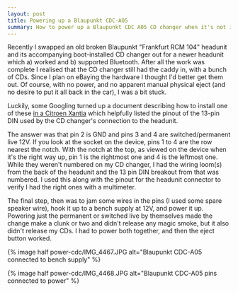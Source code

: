 ```yaml
---
layout: post
title: Powering up a Blaupunkt CDC-A05
summary: How to power up a Blaupunkt CDC A05 CD changer when it's not in the car so you can get your CDs out
---
```


Recently I swapped an old broken Blaupunkt "Frankfurt RCM 104" headunit and its accompanying boot-installed CD changer out for a newer headunit which a) worked and b) supported Bluetooth. After all the work was complete I realised that the CD changer still had the caddy in, with a bunch of CDs. Since I plan on eBaying the hardware I thought I'd better get them out. Of course, with no power, and no apparent manual physical eject (and no desire to put it all back in the car), I was a bit stuck.

Luckily, some Googling turned up a document describing how to install one of these [in a Citroen Xantia](http://www.citroenkerho.fi/xantia/pdf/ohjeet/CD%20Changer.pdf) which helpfully listed the pinout of the 13-pin DIN used by the CD changer's connection to the headunit.

The answer was that pin 2 is GND and pins 3 and 4 are switched/permanent live 12V. If you look at the socket on the device, pins 1 to 4 are the row nearest the notch. With the notch at the top, as viewed on the device when it's the right way up, pin 1 is the rightmost one and 4 is the leftmost one. While they weren't numbered on my CD changer, I had the wiring loom(s) from the back of the headunit and the 13 pin DIN breakout from that was numbered. I used this along with the pinout for the headunit connector to verify I had the right ones with a multimeter.

The final step, then was to jam some wires in the pins (I used some spare speaker wire), hook it up to a bench supply at 12V, and power it up. Powering just the permanent or switched live by themselves made the change make a clunk or two and didn't release any magic smoke, but it also didn't release my CDs. I had to power both together, and then the eject button worked.

{% image half power-cdc/IMG_4467.JPG alt="Blaupunkt CDC-A05 connected to bench supply" %}

{% image half power-cdc/IMG_4468.JPG alt="Blaupunkt CDC-A05 pins connected to power" %}

